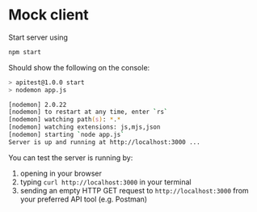 # Mock client

Start server using

```zsh
npm start
```

Should show the following on the console:

```zsh
> apitest@1.0.0 start
> nodemon app.js

[nodemon] 2.0.22
[nodemon] to restart at any time, enter `rs`
[nodemon] watching path(s): *.*
[nodemon] watching extensions: js,mjs,json
[nodemon] starting `node app.js`
Server is up and running at http://localhost:3000 ...
```

You can test the server is running by:

1.  opening in your browser
2.  typing `curl http://localhost:3000` in your terminal
3.  sending an empty HTTP GET request to `http://localhost:3000` from your preferred API tool 
    (e.g. Postman)

